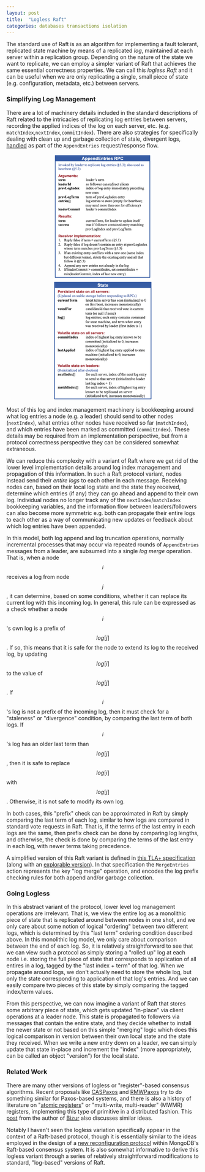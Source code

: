 ```yaml
---
layout: post
title:  "Logless Raft"
categories: databases transactions isolation
---
```


The standard use of Raft is as an algorithm for implementing a fault tolerant, replicated state machine by means of a replicated *log*, maintained at each server within a replication group. Depending on the nature of the state we want to replicate, we can employ a simpler variant of Raft that achieves the same essential correctness properties. We can call this *logless Raft* and it can be useful when we are only replicating a single, small piece of state (e.g. configuration, metadata, etc.) between servers. 

### Simplifying Log Management

There are a lot of machinery details included in the standard descriptions of Raft related to the intricacies of replicating log entries between servers, recording the applied indices of the log on each server, etc. (e.g. `matchIndex`,`nextIndex`,`commitIndex`). There are also strategies for specifically dealing with clean up and garbage collection of stale, divergent logs, [handled](https://github.com/ongardie/raft.tla/blob/6ecbdbcf1bcde2910367cdfd67f31b0bae447ddd/raft.tla#L375-L382) as part of the `AppendEntries` request/response flow.  

<div style="text-align: center">
<img src="/assets/logless-raft/raft-algo1.png" alt="Logless Raft Diagram" width="260">
<img src="/assets/logless-raft/raft-algo2.png" alt="Logless Raft Diagram" width="260">
</div>

Most of this log and index management machinery is bookkeeping around what log entries a node (e.g. a leader) should send to other nodes (`nextIndex`), what entries other nodes have received so far (`matchIndex`), and which entries have been marked as committed (`commitIndex`). These details may be required from an implementation perspective, but from a protocol correctness perspective they can be considered somewhat extraneous. 

We can reduce this complexity with a variant of Raft where we get rid of the lower level implementation details around log index management and propagation of this information. In such a Raft protocol variant, nodes instead send their *entire logs* to each other in each message. Receiving nodes can, based on their local log state and the state they received, determine which entries (if any) they can go ahead and append to their own log. Individual nodes no longer track any of the `nextIndex`/`matchIndex` bookkeeping variables, and the information flow between leaders/followers can also become more symmetric e.g. both can propagate their entire logs to each other as a way of communicating new updates or feedback about which log entries have been appended.

In this model, both log append and log truncation operations, normally incremental processes that may occur via repeated rounds of `AppendEntries` messages from a leader, are subsumed into a single *log merge* operation. That is, when a node $$i$$ receives a log from node $$j$$, it can determine, based on some conditions, whether it can replace its current log with this incoming log. In general, this rule can be expressed as a check whether a node $$i$$'s own log is a prefix of $$log[j]$$. If so, this means that it is safe for the node to extend its log to the received log, by updating $$log[i]$$ to the value of $$log[j]$$. If $$i$$'s log is not a prefix of the incoming log, then it must check for a "staleness" or "divergence" condition, by comparing the last term of both logs. If $$i$$'s log has an older last term than $$log[j]$$, then it is safe to replace $$log[i]$$ with $$log[j]$$. Otherwise, it is not safe to modify its own log.

In both cases, this "prefix" check can be approximated in Raft by simply comparing the last term of each log, similar to how logs are compared in standard vote requests in Raft. That is, if the terms of the last entry in each logs are the same, then prefix check can be done by comparing log lengths, and otherwise, the check is done by comparing the terms of the last entry in each log, with newer terms taking precedence.

A simplified version of this Raft variant is defined in [this TLA+ specification](https://github.com/will62794/raft-logless/blob/main/AbstractRaft.tla) (along with an [explorable version](https://will62794.github.io/spectacle/#!/home?specpath=https%3A%2F%2Fraw.githubusercontent.com%2Fwill62794%2Fraft-logless%2Frefs%2Fheads%2Fmain%2FAbstractRaft.tla&constants%5BServer%5D=%7Bs1%2Cs2%2Cs3%7D&constants%5BSecondary%5D=Secondary&constants%5BPrimary%5D=Primary&constants%5BNil%5D=Nil&constants%5BInitTerm%5D=0&constants%5BMaxTerm%5D=3&constants%5BMaxLogLen%5D=3&trace=318c702a)). In that specification the `MergeEntries` action represents the key "log merge" operation, and encodes the log prefix checking rules for both append and/or garbage collection.

### Going Logless

In this abstract variant of the protocol, lower level log management operations are irrelevant. That is, we view the entire log as a monolithic piece of state that is replicated around between nodes in one shot, and we only care about some notion of logical "ordering" between two different logs, which is determined by this "last term" ordering condition described above. In this monolithic log model, we only care about comparison between the end of each log. So, it is relatively straightforward to see that we can view such a protocol as simply storing a "rolled up" log at each node i.e. storing the full piece of state that corresponds to application of all entires in a log, tagged by the "last index + term" of that log. When we propagate around logs, we don't actually need to store the whole log, but only the state corresponding to application of that log's entries. And we can easily compare two pieces of this state by simply comparing the tagged index/term values. 


<!-- With the key property that we prefer nodes to accept only logically "newer" logs. This can be modeled by simply viewing the log as an arbitrary piece of state that is tagged with a version/index number, which is increased every time a new version is created. -->

From this perspective, we can now imagine a variant of Raft that stores some arbitrary piece of state, which gets updated "in-place" via client operations at a leader node. This state is propagated to followers via messages that contain the entire state, and they decide whether to install the newer state or not based on this simple "merging" logic which does this logical comparison in version between their own local state and the state they received. When we write a new entry down on a leader, we can simply update that state in-place and increment the "index" (more appropriately, can be called an object "version") for the local state.
 
### Related Work

There are many other versions of logless or "register"-based consensus algorithms. Recent proposals like [CASPaxos](https://arxiv.org/abs/1802.07000) and [RMWPaxos](https://arxiv.org/pdf/2001.03362) try to do something similar for Paxos-based systems, and there is also a history of literature on "[atomic registers](https://groups.csail.mit.edu/tds/papers/Lynch/FTCS97.pdf)" or "multi-write, multi-reader" (MWMR) registers, implementing this type of primitive in a distributed fashion. This [post](https://distributedthoughts.com/2017/03/27/log-less-consensus/) from the author of [Bizur](https://arxiv.org/pdf/1702.04242) also discusses similar ideas. 

Notably I haven't seen the logless variation specifically appear in the context of a Raft-based protocol, though it is essentially similar to the ideas employed in the design of a [new reconfiguration protocol](https://drops.dagstuhl.de/entities/document/10.4230/LIPIcs.OPODIS.2021.26) within MongoDB's Raft-based consensus system. It is also somewhat informative to derive this logless variant through a series of relatively straightforward modifications to standard, "log-based" versions of Raft.